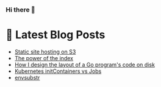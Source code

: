 ### Hi there 👋



# 📩 Latest Blog Posts 
<!-- BLOG-POST-LIST:START -->
- [Static site hosting on S3](http://shanehowearth.com/static-site-hosting-on-s3)
- [The power of the index](http://shanehowearth.com/the-power-of-the-index)
- [How I design the layout of a Go program&#39;s code on disk](http://shanehowearth.com/how-i-design-the-layout-of-a-go-program-on-disk)
- [Kubernetes initContainers vs Jobs](http://shanehowearth.com/kubernetes-initcontainers-vs-jobs)
- [envsubstr](http://shanehowearth.com/envsubstr)
<!-- BLOG-POST-LIST:END -->
